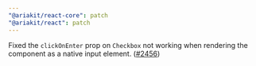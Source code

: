 ```yaml
---
"@ariakit/react-core": patch
"@ariakit/react": patch
---
```


Fixed the `clickOnEnter` prop on `Checkbox` not working when rendering the component as a native input element. ([#2456](https://github.com/ariakit/ariakit/pull/2456))
